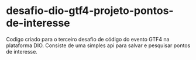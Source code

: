 # desafio-dio-gtf4-projeto-pontos-de-interesse
Codigo criado para o terceiro desafio de código do evento GTF4 na plataforma DIO. Consiste de uma simples api para salvar e pesquisar pontos de interesse.
